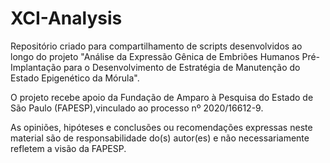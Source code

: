 # XCI-Analysis

Repositório criado para compartilhamento de scripts desenvolvidos ao longo do projeto "Análise da Expressão Gênica de Embriões Humanos Pré-Implantação para o Desenvolvimento de Estratégia de Manutenção do Estado Epigenético da Mórula".

O projeto recebe apoio da Fundação de Amparo à Pesquisa do Estado de São Paulo (FAPESP),vinculado ao processo nº 2020/16612-9.

As opiniões, hipóteses e conclusões ou recomendações expressas neste material são de responsabilidade do(s) autor(es) e não necessariamente refletem a visão da FAPESP.
